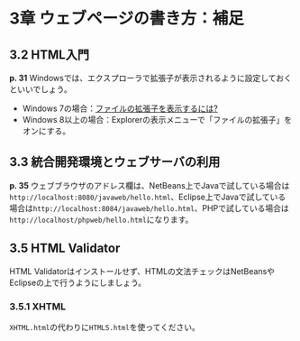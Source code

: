 # 3章 ウェブページの書き方：補足

## 3.2 HTML入門

**p. 31** Windowsでは、エクスプローラで拡張子が表示されるように設定しておくといいでしょう。

* Windows 7の場合：[ファイルの拡張子を表示するには?](http://support.microsoft.com/kb/978449/ja)
* Windows 8以上の場合：Explorerの表示メニューで「ファイルの拡張子」をオンにする。

## 3.3 統合開発環境とウェブサーバの利用

**p. 35** ウェブブラウザのアドレス欄は、NetBeans上でJavaで試している場合は`http://localhost:8080/javaweb/hello.html`、Eclipse上でJavaで試している場合は`http://localhost:8084/javaweb/hello.html`、PHPで試している場合は`http://localhost/phpweb/hello.html`になります。

## 3.5 HTML Validator

HTML Validatorはインストールせず、HTMLの文法チェックはNetBeansやEclipseの上で行うようにしましょう。

### 3.5.1 XHTML

`XHTML.html`の代わりに`HTML5.html`を使ってください。
